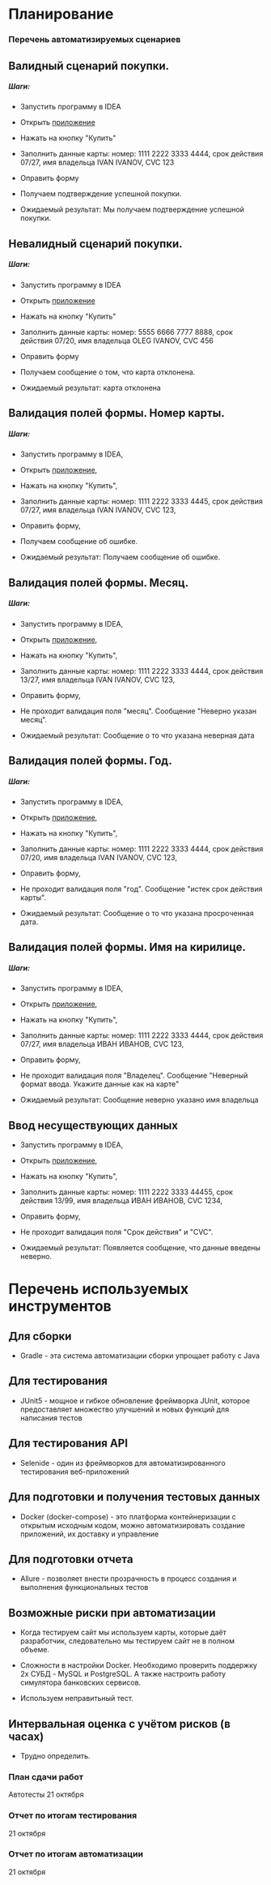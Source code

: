 # Планирование #

### Перечень автоматизируемых сценариев ###

## Валидный сценарий покупки. ##
##### Шаги: #####

* Запустить программу в IDEA

* Открыть [приложение](http://localhost:8080/)

* Нажать на кнопку "Купить"

* Заполнить данные карты: номер: 1111 2222 3333 4444, срок действия 07/27, имя владельца IVAN IVANOV, CVC 123

* Оправить форму

* Получаем подтверждение успешной покупки.

* Ожидаемый результат: Мы получаем подтверждение успешной покупки.

## Невалидный сценарий покупки. ##

##### Шаги: #####

* Запустить программу в IDEA

* Открыть [приложение](http://localhost:8080/)

* Нажать на кнопку "Купить"

* Заполнить данные карты: номер: 5555 6666 7777 8888, срок действия 07/20, имя владельца OLEG IVANOV, CVC 456

* Оправить форму

* Получаем сообщение о том, что карта отклонена.

* Ожидаемый результат: карта отклонена

## Валидация полей формы. Номер карты. ##

##### Шаги: #####

* Запустить программу в IDEA, 

* Открыть [приложение](http://localhost:8080/),

* Нажать на кнопку "Купить",

* Заполнить данные карты: номер: 1111 2222 3333 4445, срок действия 07/27, имя владельца IVAN IVANOV, CVC 123,

* Оправить форму,

* Получаем сообщение об ошибке.

* Ожидаемый результат: Получаем сообщение об ошибке.

## Валидация полей формы. Месяц. ##

##### Шаги: #####

* Запустить программу в IDEA,

* Открыть [приложение](http://localhost:8080/),

* Нажать на кнопку "Купить",

* Заполнить данные карты: номер: 1111 2222 3333 4444, срок действия 13/27, имя владельца IVAN IVANOV, CVC 123,

* Оправить форму,

* Не проходит валидация поля "месяц". Сообщение "Неверно указан месяц".

* Ожидаемый результат: Сообщение о то что указана неверная дата

## Валидация полей формы. Год. ##

##### Шаги: #####

* Запустить программу в IDEA,

* Открыть [приложение](http://localhost:8080/),

* Нажать на кнопку "Купить",

* Заполнить данные карты: номер: 1111 2222 3333 4444, срок действия 07/20, имя владельца IVAN IVANOV, CVC 123,

* Оправить форму,

* Не проходит валидация поля "год". Сообщение "истек срок действия карты".

* Ожидаемый результат: Сообщение о то что указана просроченная дата.

## Валидация полей формы. Имя на кирилице. ##

 ##### Шаги: #####

* Запустить программу в IDEA,

* Открыть [приложение](http://localhost:8080/),

* Нажать на кнопку "Купить",

* Заполнить данные карты: номер: 1111 2222 3333 4444, срок действия 07/27, имя владельца ИВАН ИВАНОВ, CVC 123,

* Оправить форму,

* Не проходит валидация поля "Владелец". Сообщение "Неверный формат ввода. Укажите данные как на карте"

* Ожидаемый результат: Сообщение неверно указано имя владельца

## Ввод несуществующих данных ##

* Запустить программу в IDEA,

* Открыть [приложение](http://localhost:8080/),

* Нажать на кнопку "Купить",

* Заполнить данные карты: номер: 1111 2222 3333 44455, срок действия 13/99, имя владельца ИВАН ИВАНОВ, CVC 1234,

* Оправить форму,

* Не проходит валидация поля "Срок действия" и "CVC". 

* Ожидаемый результат: Появляется сообщение, что данные введены неверно.

# Перечень используемых инструментов #

## Для сборки ##

* Gradle - эта система автоматизации сборки упрощает работу с Java 

## Для тестирования ##

* JUnit5 - мощное и гибкое обновление фреймворка JUnit, которое предоставляет множество улучшений и новых функций для написания тестов

## Для тестирования API ## 

* Selenide - один из фреймворков для автоматизированного тестирования веб-приложений

## Для подготовки и получения тестовых данных ## 

* Docker (docker-compose) - это платформа контейнеризации с открытым исходным кодом, можно автоматизировать создание приложений, их доставку и управление
## Для подготовки отчета ## 

* Allure - позволяет внести прозрачность в процесс создания и выполнения функциональных тестов


## Возможные риски при автоматизации ## 

* Когда тестируем сайт мы используем карты, которые даёт разработчик, следовательно мы тестируем сайт не в полном объеме.

* Сложности в настройки Docker. Необходимо проверить поддержку 2х СУБД - MySQL и PostgreSQL. А также настроить работу симулятора банковских сервисов.

* Используем неправитьный тест.

## Интервальная оценка с учётом рисков (в часах) ## 

* Трудно определить.

### План сдачи работ ###
Автотесты
21 октября

### Отчет по итогам тестирования ###
21 октября

### Отчет по итогам автоматизации ###
21 октября
